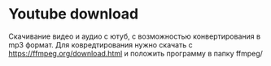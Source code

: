 # Youtube download

Скачивание видео и аудио с ютуб, с возможностью конвертирования в mp3 формат. Для ковредтирования нужно скачать с https://ffmpeg.org/download.html и положить программу в папку ffmpeg/
